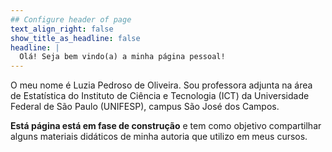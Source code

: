 ```yaml
---
## Configure header of page
text_align_right: false
show_title_as_headline: false
headline: |
  Olá! Seja bem vindo(a) a minha página pessoal!
---
```


<!-- this is a subheadline -->
O meu nome é Luzia Pedroso de Oliveira. Sou professora adjunta na área de Estatística do Instituto de Ciência e Tecnologia (ICT) da Universidade Federal de São Paulo (UNIFESP), campus São José dos Campos.

**Está página está em fase de construção** e tem como objetivo compartilhar alguns materiais didáticos de minha autoria que utilizo em meus cursos.
